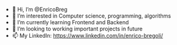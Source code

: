 - 👋 Hi, I’m @EnricoBreg
- 👀 I’m interested in Computer science, programming, algorithms
- 🌱 I’m currently learning Frontend and Backend
- 💞️ I’m looking to working important projects in future
- 📫 My LinkedIn: https://www.linkedin.com/in/enrico-bregoli/

<!---
EnricoBreg/EnricoBreg is a ✨ special ✨ repository because its `README.md` (this file) appears on your GitHub profile.
You can click the Preview link to take a look at your changes.
--->
